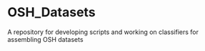 # OSH_Datasets
A repository for developing scripts and working on classifiers for assembling OSH datasets
